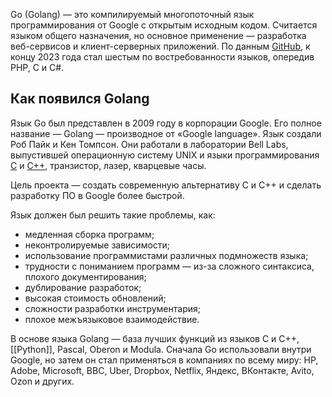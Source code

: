 Go (Golang) — это компилируемый многопоточный язык программирования от Google с открытым исходным кодом. Считается языком общего назначения, но основное применение — разработка веб-сервисов и клиент-серверных приложений. По данным [GitHub](https://madnight.github.io/githut/#/issues/2023/1), к концу 2023 года стал шестым по востребованности языков, опередив PHP, C и C#.


## Как появился Golang

Язык Go был представлен в 2009 году в корпорации Google. Его полное название — Golang — производное от «Google language». Язык создали Роб Пайк и Кен Томпсон. Они работали в лаборатории Bell Labs, выпустившей операционную систему UNIX и языки программирования [C](https://blog.skillfactory.ru/yazyk-c-s-chego-nachat/) и [C++](https://blog.skillfactory.ru/cplus-komu-i-dlya-chego-nuzhen/), транзистор, лазер, кварцевые часы.

Цель проекта — создать современную альтернативу C и C++ и сделать разработку ПО в Google более быстрой.

Язык должен был решить такие проблемы, как:

- медленная сборка программ;
- неконтролируемые зависимости;
- использование программистами различных подмножеств языка;
- трудности с пониманием программ — из-за сложного синтаксиса, плохого документирования;
- дублирование разработок;
- высокая стоимость обновлений;
- сложности разработки инструментария;
- плохое межъязыковое взаимодействие.

В основе языка Golang — база лучших функций из языков C и C++, [[Python]], Pascal, Oberon и Modula. Сначала Go использовали внутри Google, но затем он стал применяться в компаниях по всему миру: HP, Adobe, Microsoft, BBC, Uber, Dropbox, Netflix, Яндекс, ВКонтакте, Avito, Ozon и других.